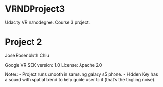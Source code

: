 # VRNDProject3
Udacity VR nanodegree. Course 3 project.

# Project 2

Jose Rosenbluth Chiu

Google VR SDK version: 1.0
License: Apache 2.0

Notes: 
	- Project runs smooth in samsung galaxy s5 phone.
	- Hidden Key has a sound with spatial blend to help guide user to it (that's the tingling noise).